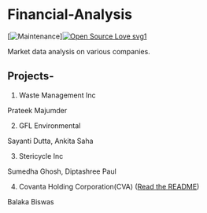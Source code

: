 # Financial-Analysis

[![Maintenance](https://img.shields.io/badge/Maintained%3F-yes-green.svg)][![Open Source Love svg1](https://badges.frapsoft.com/os/v1/open-source.svg?v=103)](https://github.com/ellerbrock/open-source-badges/)

Market data analysis on various companies. 

## Projects-

1. Waste Management Inc

Prateek Majumder 

2. GFL Environmental

Sayanti Dutta, Ankita Saha

3. Stericycle Inc

Sumedha Ghosh, Diptashree Paul

4. Covanta Holding Corporation(CVA) ([Read the README](https://github.com/BALaka-18/Financial-Analysis/blob/master/Covanta%20Holding%20Corporation/README.md))

Balaka Biswas
